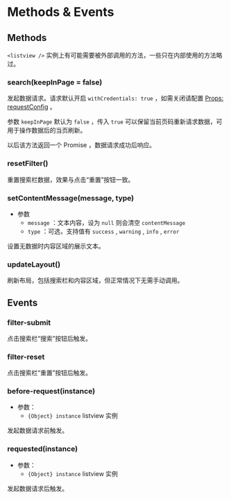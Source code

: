 # Methods & Events

## Methods

`<listview />` 实例上有可能需要被外部调用的方法，一些只在内部使用的方法略过。

### search(keepInPage = false)

发起数据请求。请求默认开启 `withCredentials: true` ，如需关闭请配置 [Props: requestConfig](/dev/props.md#requestconfig) 。

参数 `keepInPage` 默认为 `false` ，传入 `true` 可以保留当前页码重新请求数据，可用于操作数据后的当页刷新。

<Badge text="1.2.7" vertical="middel" /> 以后该方法返回一个 Promise ，数据请求成功后响应。

### resetFilter()

重置搜索栏数据，效果与点击“重置”按钮一致。

### setContentMessage(message, type)

- 参数
  - `message` ：文本内容，设为 `null` 则会清空 `contentMessage`
  - `type` ：可选，支持值有 `success` , `warning` , `info` , `error`

设置无数据时内容区域的展示文本。

### updateLayout()

刷新布局，包括搜索栏和内容区域，但正常情况下无需手动调用。

## Events

### filter-submit

点击搜索栏“搜索”按钮后触发。

### filter-reset

点击搜索栏“重置”按钮后触发。

### before-request(instance) <Badge text="1.2.5+" />

- 参数：
  - `{Object} instance` listview 实例

发起数据请求前触发。

### requested(instance) <Badge text="1.2.5+" />

- 参数：
  - `{Object} instance` listview 实例

发起数据请求后触发。
